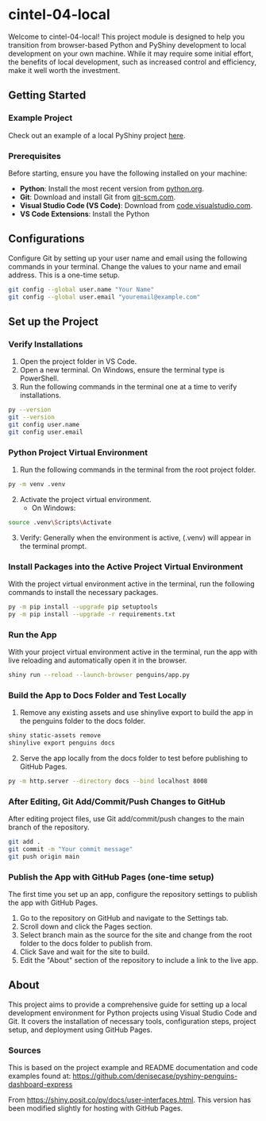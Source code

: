 # cintel-04-local

Welcome to cintel-04-local! This project module is designed to help you transition from browser-based Python and PyShiny development to local development on your own machine. While it may require some initial effort, the benefits of local development, such as increased control and efficiency, make it well worth the investment.

## Getting Started

### Example Project

Check out an example of a local PyShiny project [here](https://github.com/denisecase/pyshiny-penguins-dashboard-express).

### Prerequisites

Before starting, ensure you have the following installed on your machine:

- **Python**: Install the most recent version from [python.org](https://www.python.org/downloads/).
- **Git**: Download and install Git from [git-scm.com](https://git-scm.com/).
- **Visual Studio Code (VS Code)**: Download from [code.visualstudio.com](https://code.visualstudio.com/).
- **VS Code Extensions**: Install the Python 

## Configurations
Configure Git by setting up your user name and email using the following commands in your terminal. Change the values to your name and email address. This is a one-time setup.

```bash
git config --global user.name "Your Name"
git config --global user.email "youremail@example.com"
```

## Set up the Project
### Verify Installations
1. Open the project folder in VS Code.
2. Open a new terminal. On Windows, ensure the terminal type is PowerShell.
3. Run the following commands in the terminal one at a time to verify installations.
```bash
py --version
git --version
git config user.name
git config user.email
```

### Python Project Virtual Environment
1. Run the following commands in the terminal from the root project folder.
```bash
py -m venv .venv
```
2. Activate the project virtual environment.
   - On Windows:
```bash
source .venv\Scripts\Activate
```
3. Verify: Generally when the environment is active, (.venv) will appear in the terminal prompt.

### Install Packages into the Active Project Virtual Environment
With the project virtual environment active in the terminal, run the following commands to install the necessary packages.
```bash
py -m pip install --upgrade pip setuptools
py -m pip install --upgrade -r requirements.txt
```

### Run the App
With your project virtual environment active in the terminal, run the app with live reloading and automatically open it in the browser.
```bash
shiny run --reload --launch-browser penguins/app.py
```

### Build the App to Docs Folder and Test Locally
1. Remove any existing assets and use shinylive export to build the app in the penguins folder to the docs folder.
```bash
shiny static-assets remove
shinylive export penguins docs
```
2. Serve the app locally from the docs folder to test before publishing to GitHub Pages.
```bash
py -m http.server --directory docs --bind localhost 8008
```

### After Editing, Git Add/Commit/Push Changes to GitHub
After editing project files, use Git add/commit/push changes to the main branch of the repository.
```bash
git add .
git commit -m "Your commit message"
git push origin main
```  
### Publish the App with GitHub Pages (one-time setup)
The first time you set up an app, configure the repository settings to publish the app with GitHub Pages.
1. Go to the repository on GitHub and navigate to the Settings tab.
2. Scroll down and click the Pages section.
3. Select branch main as the source for the site and change from the root folder to the docs folder to publish from.
4. Click Save and wait for the site to build.
5. Edit the "About" section of the repository to include a link to the live app.

## About
This project aims to provide a comprehensive guide for setting up a local development environment for Python projects using Visual Studio Code and Git. It covers the installation of necessary tools, configuration steps, project setup, and deployment using GitHub Pages.

### Sources

This is based on the project example and README documentation and code examples found at: https://github.com/denisecase/pyshiny-penguins-dashboard-express

From https://shiny.posit.co/py/docs/user-interfaces.html. This version has been modified slightly for hosting with GitHub Pages.
